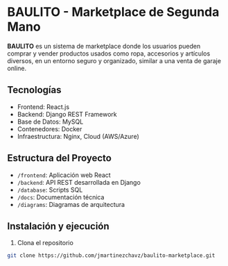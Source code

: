# BAULITO - Marketplace de Segunda Mano

**BAULITO** es un sistema de marketplace donde los usuarios pueden comprar y vender productos usados como ropa, accesorios y artículos diversos, en un entorno seguro y organizado, similar a una venta de garaje online.

## Tecnologías

- Frontend: React.js
- Backend: Django REST Framework
- Base de Datos: MySQL
- Contenedores: Docker
- Infraestructura: Nginx, Cloud (AWS/Azure)

## Estructura del Proyecto

- `/frontend`: Aplicación web React
- `/backend`: API REST desarrollada en Django
- `/database`: Scripts SQL
- `/docs`: Documentación técnica
- `/diagrams`: Diagramas de arquitectura

## Instalación y ejecución

1. Clona el repositorio
```bash
git clone https://github.com/jmartinezchavz/baulito-marketplace.git

